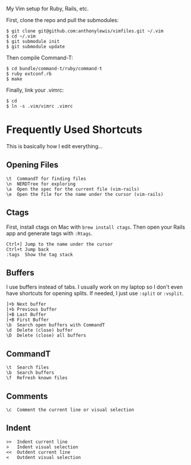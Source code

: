My Vim setup for Ruby, Rails, etc.

First, clone the repo and pull the submodules:

```
$ git clone git@github.com:anthonylewis/vimfiles.git ~/.vim
$ cd ~/.vim
$ git submodule init
$ git submodule update
```

Then compile Command-T:

```
$ cd bundle/command-t/ruby/command-t
$ ruby extconf.rb
$ make
```

Finally, link your .vimrc:

```
$ cd
$ ln -s .vim/vimrc .vimrc
```

# Frequently Used Shortcuts

This is basically how I edit everything...

## Opening Files

```
\t  CommandT for finding files
\n  NERDTree for exploring
\a  Open the spec for the current file (vim-rails)
\e  Open the file for the name under the cursor (vim-rails)
```

## Ctags

First, install ctags on Mac with `brew install ctags`. Then open your Rails app and generate tags with `:Rtags`.

```
Ctrl+] Jump to the name under the cursor
Ctrl+t Jump back
:tags  Show the tag stack
```

## Buffers

I use buffers instead of tabs. I usually work on my laptop so I don't even have shortcuts for opening splits. If needed, I just use `:split` or `:vsplit`.

```
]+b Next buffer
[+b Previous buffer
]+B Last Buffer
[+B First Buffer
\b  Search open buffers with CommandT
\d  Delete (close) buffer
\D  Delete (close) all buffers
```

## CommandT

```
\t  Search files
\b  Search buffers
\f  Refresh known files
```

## Comments

```
\c  Comment the current line or visual selection
```

## Indent

```
>>  Indent current line
>   Indent visual selection
<<  Outdent current line
<   Outdent visual selection
```

